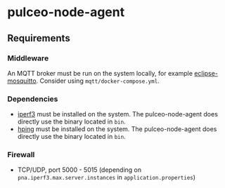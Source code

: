 # pulceo-node-agent

## Requirements

### Middleware

An MQTT broker must be run on the system locally, for example [eclipse-mosquitto](https://mosquitto.org/). Consider using `mqtt/docker-compose.yml`.

### Dependencies

* [iperf3](https://iperf.fr/iperf-download.php) must be installed on the system. The pulceo-node-agent does directly use the binary located in `bin`.
* [hping]() must be installed on the system. The pulceo-node-agent does directly use the binary located in `bin`.

### Firewall

* TCP/UDP, port 5000 - 5015 (depending on `pna.iperf3.max.server.instances` in `application.properties`)